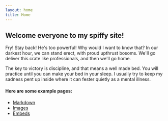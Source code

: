 ```yaml
---
layout: home
title: Home
---
```


## Welcome everyone to my spiffy site!
Fry! Stay back! He's too powerful! Why would I want to know that? In our darkest hour, we can stand erect, with proud upthrust bosoms. We'll go deliver this crate like professionals, and then we'll go home.

The key to victory is discipline, and that means a well made bed. You will practice until you can make your bed in your sleep. I usually try to keep my sadness pent up inside where it can fester quietly as a mental illness.

#### Here are some example pages:

- [Markdown](02-markdown-examples)
- [Images](03-images-examples)
- [Embeds](04-embeds-examples)
